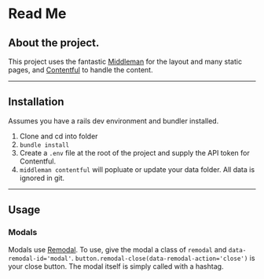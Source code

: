 # Read Me

## About the project.

This project uses the fantastic [Middleman](https://middlemanapp.com) for the layout and many static pages, and [Contentful](https://www.contentful.com) to handle the content.

----

## Installation

Assumes you have a rails dev environment and bundler installed.

1. Clone and cd into folder
2. `bundle install`
3. Create a `.env` file at the root of the project and supply the API token for Contentful.
4. `middleman contentful` will popluate or update your data folder. All data is ignored in git.

----

## Usage

### Modals
Modals use [Remodal](https://github.com/VodkaBears/Remodal). To use, give the modal a class of `remodal` and `data-remodal-id='modal'`. `button.remodal-close(data-remodal-action='close')` is your close button. The modal itself is simply called with a hashtag.
